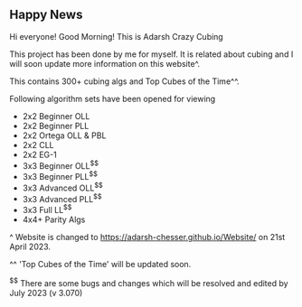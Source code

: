 ## Happy News

Hi everyone! Good Morning!
This is Adarsh Crazy Cubing

This project has been done by me for myself. It is related about cubing and I will soon update more information on this website^.

This contains 300+ cubing algs and Top Cubes of the Time^^.

Following algorithm sets have been opened for viewing

* 2x2 Beginner OLL
* 2x2 Beginner PLL
* 2x2 Ortega OLL & PBL
* 2x2 CLL
* 2x2 EG-1
* 3x3 Beginner OLL<sup>$$</sup>
* 3x3 Beginner PLL<sup>$$</sup>
* 3x3 Advanced OLL<sup>$$</sup>
* 3x3 Advanced PLL<sup>$$</sup>
* 3x3 Full LL<sup>$$</sup>
* 4x4+ Parity Algs


^ Website is changed to https://adarsh-chesser.github.io/Website/ on 21st April 2023.

^^ 'Top Cubes of the Time' will be updated soon.

<sup>$$</sup> There are some bugs and changes which will be resolved and edited by July 2023 (v 3.070)
